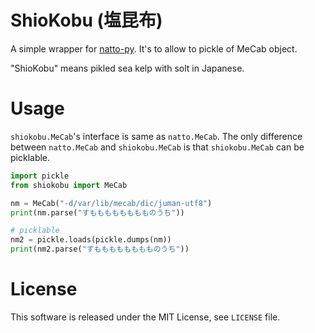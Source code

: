 # ShioKobu (塩昆布)

A simple wrapper for [natto-py](https://github.com/buruzaemon/natto-py).
It's to allow to pickle of MeCab object.

"ShioKobu" means pikled sea kelp with solt in Japanese.

# Usage

`shiokobu.MeCab`'s interface is same as `natto.MeCab`.
The only difference between `natto.MeCab` and `shiokobu.MeCab` is that `shiokobu.MeCab` can be picklable.

```py
import pickle
from shiokobu import MeCab

nm = MeCab("-d/var/lib/mecab/dic/juman-utf8")
print(nm.parse("すもももももももものうち"))

# picklable
nm2 = pickle.loads(pickle.dumps(nm))
print(nm2.parse("すもももももももものうち"))
```

# License

This software is released under the MIT License, see `LICENSE` file.
